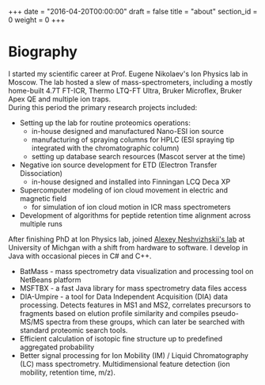 +++
date = "2016-04-20T00:00:00"
draft = false
title = "about"
section_id = 0
weight = 0
+++

# Biography

I started my scientific career at Prof. Eugene Nikolaev's Ion Physics lab in Moscow. The lab hosted a slew of mass-spectrometers, including a mostly home-built 4.7T FT-ICR, Thermo LTQ-FT Ultra, Bruker Microflex, Bruker Apex QE and multiple ion traps.  
During this period the primary research projects included:

- Setting up the lab for routine proteomics operations:
  - in-house designed and manufactured Nano-ESI ion source
  - manufacturing of spraying columns for HPLC (ESI spraying tip integrated with the chromatographic column)
  - setting up database search resources (Mascot server at the time)
- Negative ion source development for ETD (Electron Transfer Dissociation)
  - in-house designed and installed into Finningan LCQ Deca XP
- Supercomputer modeling of ion cloud movement in electric and magnetic field
  - for simulation of ion cloud motion in ICR mass spectrometers
- Development of algorithms for peptide retention time alignment across multiple runs

After finishing PhD at Ion Physics lab, joined [Alexey Neshvizhskii's lab](http://nesvilab.org) at University of Michgan with a shift from hardware to software. I develop in Java with occasional pieces in C# and C++.

- BatMass - mass spectrometry data visualization and processing tool on NetBeans platform
- MSFTBX - a fast Java library for mass spectrometry data files access
- DIA-Umpire - a tool for Data Independent Acquisition (DIA) data processing. Detects features in MS1 and MS2, correlates precursors to fragments based on elution profile similarity and compiles pseudo-MS/MS spectra from these groups, which can later be searched with standard proteomic search tools.
- Efficient calculation of isotopic fine structure up to predefined aggregated probability
- Better signal processing for Ion Mobility (IM) / Liquid Chromatography (LC) mass spectrometry. Multidimensional feature detection (ion mobility, retention time, m/z).
